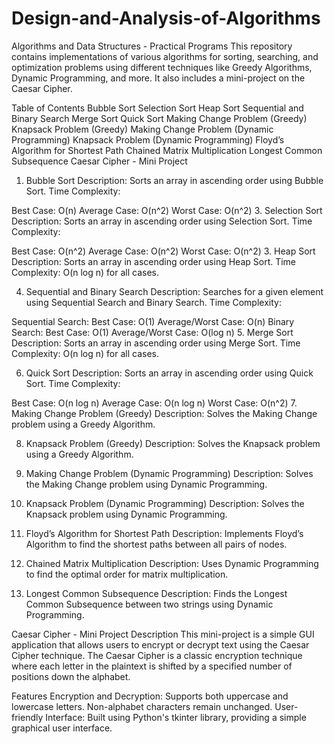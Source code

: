 # Design-and-Analysis-of-Algorithms
Algorithms and Data Structures - Practical Programs
This repository contains implementations of various algorithms for sorting, searching, and optimization problems using different techniques like Greedy Algorithms, Dynamic Programming, and more. It also includes a mini-project on the Caesar Cipher.

Table of Contents
Bubble Sort
Selection Sort
Heap Sort
Sequential and Binary Search
Merge Sort
Quick Sort
Making Change Problem (Greedy)
Knapsack Problem (Greedy)
Making Change Problem (Dynamic Programming)
Knapsack Problem (Dynamic Programming)
Floyd’s Algorithm for Shortest Path
Chained Matrix Multiplication
Longest Common Subsequence
Caesar Cipher - Mini Project


1. Bubble Sort
Description: Sorts an array in ascending order using Bubble Sort.
Time Complexity:

Best Case: O(n)
Average Case: O(n^2)
Worst Case: O(n^2)
3. Selection Sort
Description: Sorts an array in ascending order using Selection Sort.
Time Complexity:

Best Case: O(n^2)
Average Case: O(n^2)
Worst Case: O(n^2)
3. Heap Sort
Description: Sorts an array in ascending order using Heap Sort.
Time Complexity: O(n log n) for all cases.

4. Sequential and Binary Search
Description: Searches for a given element using Sequential Search and Binary Search.
Time Complexity:

Sequential Search:
Best Case: O(1)
Average/Worst Case: O(n)
Binary Search:
Best Case: O(1)
Average/Worst Case: O(log n)
5. Merge Sort
Description: Sorts an array in ascending order using Merge Sort.
Time Complexity: O(n log n) for all cases.

6. Quick Sort
Description: Sorts an array in ascending order using Quick Sort.
Time Complexity:

Best Case: O(n log n)
Average Case: O(n log n)
Worst Case: O(n^2)
7. Making Change Problem (Greedy)
Description: Solves the Making Change problem using a Greedy Algorithm.

8. Knapsack Problem (Greedy)
Description: Solves the Knapsack problem using a Greedy Algorithm.

9. Making Change Problem (Dynamic Programming)
Description: Solves the Making Change problem using Dynamic Programming.

10. Knapsack Problem (Dynamic Programming)
Description: Solves the Knapsack problem using Dynamic Programming.

11. Floyd’s Algorithm for Shortest Path
Description: Implements Floyd’s Algorithm to find the shortest paths between all pairs of nodes.

12. Chained Matrix Multiplication
Description: Uses Dynamic Programming to find the optimal order for matrix multiplication.

13. Longest Common Subsequence
Description: Finds the Longest Common Subsequence between two strings using Dynamic Programming.

Caesar Cipher - Mini Project
Description
This mini-project is a simple GUI application that allows users to encrypt or decrypt text using the Caesar Cipher technique. The Caesar Cipher is a classic encryption technique where each letter in the plaintext is shifted by a specified number of positions down the alphabet.

Features
Encryption and Decryption: Supports both uppercase and lowercase letters. Non-alphabet characters remain unchanged.
User-friendly Interface: Built using Python's tkinter library, providing a simple graphical user interface.
